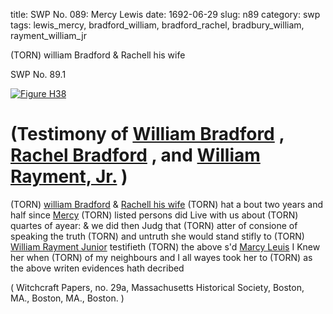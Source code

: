 title: SWP No. 089: Mercy Lewis
date: 1692-06-29
slug: n89
category: swp
tags: lewis_mercy, bradford_william, bradford_rachel, bradbury_william, rayment_william_jr




(TORN) william Bradford & Rachell his wife

<div markdown class="doc" id="n89.1">

<div class="doc_id">SWP No. 89.1</div>


<span markdown class="figure">[![Figure H38](archives/MassHist/gifs/H38.gif)](archives/MassHist/large/H38.jpg)</span>

# (Testimony of [William Bradford](/tag/bradbury_william.html) , [Rachel Bradford](/tag/bradford_rachel.html) , and [William Rayment, Jr.](/tag/rayment_william_jr.html) )

(TORN) [william Bradford](/tag/bradford_william.html) & [Rachell his wife](/tag/bradford_rachel.html)
(TORN) hat a bout two years and half since [Mercy](/tag/lewis_mercy.html)
(TORN) listed persons did Live with us about 
(TORN) quartes of ayear: & we did then Judg that 
(TORN) atter of consione of speaking the truth 
(TORN) and untruth she would stand stifly to 
(TORN) [William Rayment Junior](/tag/rayment_william_jr.html) testifieth
(TORN) the above s'd [Marcy Leuis](/tag/lewis_mercy.html) I Knew her when
(TORN) of my neighbours and I all wayes took her to 
(TORN) as the above writen evidences hath decribed 

( Witchcraft Papers, no. 29a, Massachusetts Historical Society, Boston, MA., Boston, MA., Boston. )


</div>

